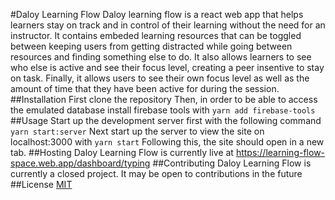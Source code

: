 #Daloy Learning Flow
Daloy learning flow is a react web app that helps learners stay on track and in control of their learning without the need for an instructor. It contains embeded learning resources that can be toggled between keeping users from getting distracted while going between resources and finding something else to do. It also allows learners to see who else is active and see their focus level, creating a peer insentive to stay on task. Finally, it allows users to see their own focus level as well as the amount of time that they have been active for during the session.
##Installation
First clone the repository
Then, in order to be able to access the emulated database install firebase tools with `yarn add firebase-tools`
##Usage
Start up the development server first with the following command
`yarn start:server`
Next start up the server to view the site on localhost:3000 with
`yarn start`
Following this, the site should open in a new tab.
##Hosting
Daloy Learning Flow is currently live at https://learning-flow-space.web.app/dashboard/typing
##Contributing
Daloy Learning Flow is currently a closed project. It may be open to contributions in the future
##License
[MIT](https://choosealicense.com/licenses/mit/)
